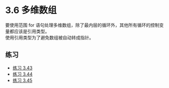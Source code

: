# 3.6 多维数组

要使用范围 for 语句处理多维数组，除了最内层的循环外，其他所有循环的控制变量都应该是引用类型。  
使用引用类型为了避免数组被自动转成指针。

## 练习

* [练习 3.43](../src/quiz_3.43.cpp)
* [练习 3.44](../src/quiz_3.44.cpp)
* [练习 3.45](../src/quiz_3.45.cpp)
